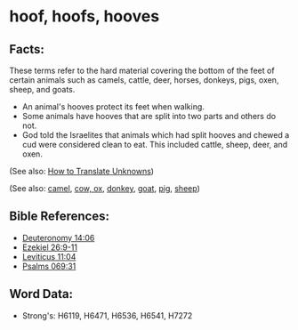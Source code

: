# hoof, hoofs, hooves #

## Facts: ##

These terms refer to the hard material covering the bottom of the feet of certain animals such as camels, cattle, deer, horses, donkeys, pigs, oxen, sheep, and goats.

* An animal's hooves protect its feet when walking.
* Some animals have hooves that are split into two parts and others do not.
* God told the Israelites that animals which had split hooves and chewed a cud were considered clean to eat. This included cattle, sheep, deer, and oxen.

(See also: [How to Translate Unknowns](rc://en/ta/man/translate/translate-unknown))

(See also: [camel](../other/camel.md), [cow, ox](../other/cow.md), [donkey](../other/donkey.md), [goat](../other/goat.md), [pig](../other/pig.md), [sheep](../other/sheep.md))

## Bible References: ##

* [Deuteronomy 14:06](rc://en/tn/help/deu/14/06)
* [Ezekiel 26:9-11](rc://en/tn/help/ezk/26/09)
* [Leviticus 11:04](rc://en/tn/help/lev/11/04)
* [Psalms 069:31](rc://en/tn/help/psa/069/31)

## Word Data: ##

* Strong's: H6119, H6471, H6536, H6541, H7272
